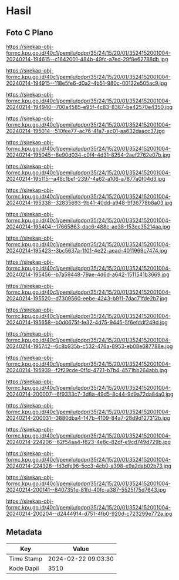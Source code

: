 # Hasil

## Foto C Plano

https://sirekap-obj-formc.kpu.go.id/40c1/pemilu/pdpr/35/24/15/20/01/3524152001004-20240214-194615--c1642001-484b-49fc-a7ed-29f8e62788db.jpg

https://sirekap-obj-formc.kpu.go.id/40c1/pemilu/pdpr/35/24/15/20/01/3524152001004-20240214-194915--118e5fe6-d0a2-4b51-980c-00132e505ac9.jpg

https://sirekap-obj-formc.kpu.go.id/40c1/pemilu/pdpr/35/24/15/20/01/3524152001004-20240214-194940--700a4585-e95f-4c83-8367-be42570e4350.jpg

https://sirekap-obj-formc.kpu.go.id/40c1/pemilu/pdpr/35/24/15/20/01/3524152001004-20240214-195014--510fee77-ac76-41a7-ac01-aa632daacc37.jpg

https://sirekap-obj-formc.kpu.go.id/40c1/pemilu/pdpr/35/24/15/20/01/3524152001004-20240214-195045--8e90d034-c0f4-4d31-8254-2aef2762e07b.jpg

https://sirekap-obj-formc.kpu.go.id/40c1/pemilu/pdpr/35/24/15/20/01/3524152001004-20240214-195115--a48c1be1-2397-4a62-a106-a7877a0f04d3.jpg

https://sirekap-obj-formc.kpu.go.id/40c1/pemilu/pdpr/35/24/15/20/01/3524152001004-20240214-195338--32835693-9b41-40dd-a948-9f36778b8a03.jpg

https://sirekap-obj-formc.kpu.go.id/40c1/pemilu/pdpr/35/24/15/20/01/3524152001004-20240214-195404--17665863-dac6-488c-ae38-153ec35214aa.jpg

https://sirekap-obj-formc.kpu.go.id/40c1/pemilu/pdpr/35/24/15/20/01/3524152001004-20240214-195423--3bc5637a-1f01-4e22-aead-4011969c7474.jpg

https://sirekap-obj-formc.kpu.go.id/40c1/pemilu/pdpr/35/24/15/20/01/3524152001004-20240214-195456--b7a59448-79ae-4d6d-a642-1511541b3669.jpg

https://sirekap-obj-formc.kpu.go.id/40c1/pemilu/pdpr/35/24/15/20/01/3524152001004-20240214-195520--d7309560-eebe-4243-b911-7dac71fde2b7.jpg

https://sirekap-obj-formc.kpu.go.id/40c1/pemilu/pdpr/35/24/15/20/01/3524152001004-20240214-195658--b0d0675f-fe32-4d75-9445-5f6efddf249d.jpg

https://sirekap-obj-formc.kpu.go.id/40c1/pemilu/pdpr/35/24/15/20/01/3524152001004-20240214-195742--6c8b935b-c532-476a-8953-eb08e687788e.jpg

https://sirekap-obj-formc.kpu.go.id/40c1/pemilu/pdpr/35/24/15/20/01/3524152001004-20240214-195939--f2f29cde-0f1d-4721-b7b4-4571bb264abb.jpg

https://sirekap-obj-formc.kpu.go.id/40c1/pemilu/pdpr/35/24/15/20/01/3524152001004-20240214-200007--6f9333c7-3d8a-49d5-8c44-9d9a72da84a0.jpg

https://sirekap-obj-formc.kpu.go.id/40c1/pemilu/pdpr/35/24/15/20/01/3524152001004-20240214-200031--3880dba4-147b-4109-84a7-28d9d127312b.jpg

https://sirekap-obj-formc.kpu.go.id/40c1/pemilu/pdpr/35/24/15/20/01/3524152001004-20240214-224206--62f54aa4-f823-4e8c-82df-e9cd749d729b.jpg

https://sirekap-obj-formc.kpu.go.id/40c1/pemilu/pdpr/35/24/15/20/01/3524152001004-20240214-224328--fd3dfe96-5cc3-4cb0-a398-e9a2dab02b73.jpg

https://sirekap-obj-formc.kpu.go.id/40c1/pemilu/pdpr/35/24/15/20/01/3524152001004-20240214-200141--8407351e-81fd-40fc-a387-5525f75d7643.jpg

https://sirekap-obj-formc.kpu.go.id/40c1/pemilu/pdpr/35/24/15/20/01/3524152001004-20240214-200204--d2444914-d751-4fb0-920d-c723299e772a.jpg


## Metadata

| Key        | Value               |
| ---------- | ------------------- |
| Time Stamp | 2024-02-22 09:03:30 |
| Kode Dapil | 3510                |



